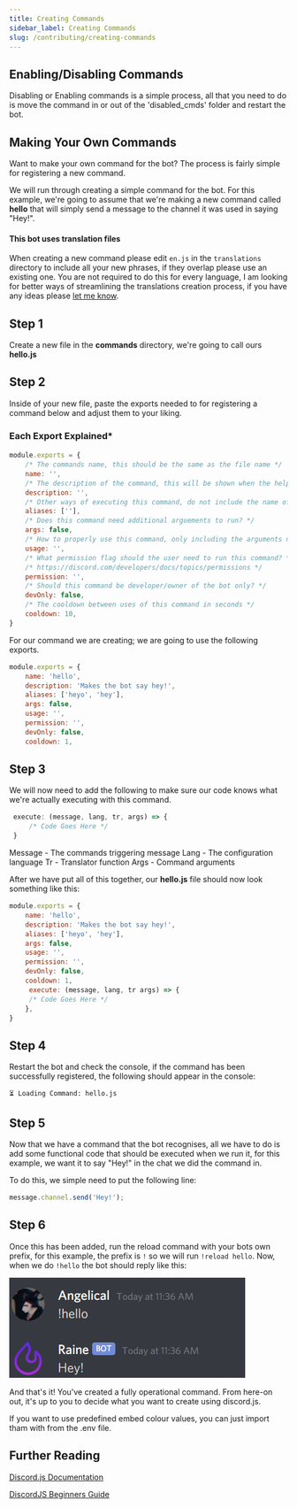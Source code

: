 ```yaml
---
title: Creating Commands
sidebar_label: Creating Commands
slug: /contributing/creating-commands
---
```


## Enabling/Disabling Commands

Disabling or Enabling commands is a simple process, all that you need to do is move the command in or out of the 'disabled\_cmds' folder and restart the bot.

## Making Your Own Commands

Want to make your own command for the bot? The process is fairly simple for registering a new command.

We will run through creating a simple command for the bot. For this example, we're going to assume that we're making a new command called **hello** that will simply send a message to the channel it was used in saying "Hey!".

#### This bot uses translation files

When creating a new command please edit `en.js` in the `translations` directory to include all your new phrases, if they overlap please use an existing one. You are not required to do this for every language, I am looking for better ways of streamlining the translations creation process, if you have any ideas please [let me know](https://github.com/AngelNull/expandable-djs-bot/issues/new/choose).

## Step 1

Create a new file in the **commands** directory, we're going to call ours **hello.js**

## Step 2

Inside of your new file, paste the exports needed to for registering a command below and adjust them to your liking.

### Each Export Explained*

```javascript
module.exports = {
    /* The commands name, this should be the same as the file name */
    name: '',
    /* The description of the command, this will be shown when the help command is used */
    description: '',
    /* Other ways of executing this command, do not include the name of the command. */
    aliases: [''],
    /* Does this command need additional arguements to run? */
    args: false,
    /* How to properly use this command, only including the arguments needed */
    usage: '',
    /* What permission flag should the user need to run this command? */
    /* https://discord.com/developers/docs/topics/permissions */
    permission: '',
    /* Should this command be developer/owner of the bot only? */
    devOnly: false,
    /* The cooldown between uses of this command in seconds */
    cooldown: 10,
}
```

For our command we are creating; we are going to use the following exports.

```javascript
module.exports = {
    name: 'hello',
    description: 'Makes the bot say hey!',
    aliases: ['heyo', 'hey'],
    args: false,
    usage: '',
    permission: '',
    devOnly: false,
    cooldown: 1,
```

## Step 3

We will now need to add the following to make sure our code knows what we're actually executing with this command.

```javascript
 execute: (message, lang, tr, args) => { 
     /* Code Goes Here */
 }
```

Message - The commands triggering message Lang - The configuration language Tr - Translator function Args - Command arguments

After we have put all of this together, our **hello.js** file should now look something like this:

```javascript
module.exports = {
    name: 'hello',
    description: 'Makes the bot say hey!',
    aliases: ['heyo', 'hey'],
    args: false,
    usage: '',
    permission: '',
    devOnly: false,
    cooldown: 1,
     execute: (message, lang, tr args) => { 
     /* Code Goes Here */
    },
}
```

## Step 4

Restart the bot and check the console, if the command has been successfully registered, the following should appear in the console:

```text
⏳ Loading Command: hello.js
```

## Step 5

Now that we have a command that the bot recognises, all we have to do is add some functional code that should be executed when we run it, for this example, we want it to say "Hey!" in the chat we did the command in.

To do this, we simple need to put the following line:

```javascript
message.channel.send('Hey!');
```

## Step 6

Once this has been added, run the reload command with your bots own prefix, for this example, the prefix is `!` so we will run `!reload hello`. Now, when we do `!hello` the bot should reply like this:

![](../../static/img/result.png)

And that's it! You've created a fully operational command. From here-on out, it's up to you to decide what you want to create using discord.js.

If you want to use predefined embed colour values, you can just import tham with from the .env file.

## Further Reading

[Discord.js Documentation](https://discord.js.org/#/docs/main/stable/general/welcome)

[DiscordJS Beginners Guide](https://discordjs.guide/)

